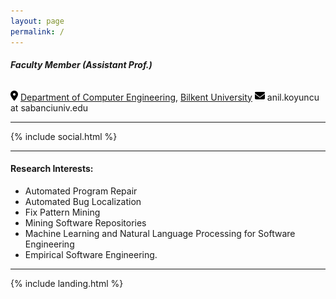 ```yaml
---
layout: page
permalink: /
---
```




###### **Faculty Member (Assistant Prof.)** 

<img src="/img/icons/location-dot-solid.svg" style="height: 16px; margin: 0;display: inline;" >
<a href="https://cs.bilkent.edu.tr" target="_blank">Department of Computer Engineering</a>, <a href="https://www.bilkent.edu.tr" target="_blank">Bilkent University</a>  
<img src="/img/icons/envelope-solid.svg" width="16px" style="height: 16px; margin: 0;display: inline;"> anil.koyuncu at sabanciuniv.edu

***
{% include social.html %}
***

#### Research Interests:
* Automated Program Repair
* Automated Bug Localization
* Fix Pattern Mining
* Mining Software Repositories
* Machine Learning and Natural Language Processing for Software Engineering
* Empirical Software Engineering.

***

{% include landing.html %}

